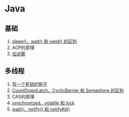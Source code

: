 # Java

## 基础

1. [sleep()、wait() 和 yield() 的区别](https://github.com/pojozhang/playground/blob/master/solutions/java/src/test/java/playground/interview/SleepWaitYieldTest.java)
2. AOP的原理
3. [位运算](https://github.com/pojozhang/playground/blob/master/solutions/java/src/test/java/playground/interview/BitwiseTest.java)

## 多线程

1. [写一个死锁的例子](https://github.com/pojozhang/playground/blob/master/solutions/java/src/test/java/playground/interview/DeadLockTest.java)
2. [CountDownLatch、CyclicBarrier 和 Semaphore 的区别](https://github.com/pojozhang/playground/blob/master/solutions/java/src/test/java/playground/interview/ThreadSyncTest.java)
3. CAS的原理
4. [synchronized、volatile 和 lock](synchronized-volatile-lock.md)
5. [wait()、notify() 和 notifyAll()](wait-notify-notifyAll.md)